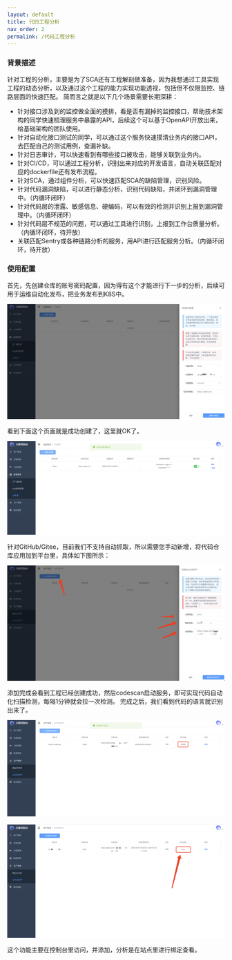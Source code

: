 ```yaml
---
layout: default
title: 代码工程分析
nav_order: 2
permalink: /代码工程分析
---
```


### 背景描述

针对工程的分析，主要是为了SCA还有工程解剖做准备，因为我想通过工具实现工程的动态分析，以及通过这个工程的能力实现功能透视，包括但不仅限监控、链路层面的快速匹配。
简而言之就是以下几个场景需要长期深耕：

- 针对接口涉及到的监控做全面的摸排，看是否有漏掉的监控接口，帮助技术架构的同学快速梳理服务中暴露的API，后续这个可以基于OpenAPI开放出来，给基础架构的团队使用。
- 针对自动化接口测试的同学，可以通过这个服务快速摸清业务内的接口API，去匹配自己的测试用例，查漏补缺。
- 针对日志审计，可以快速看到有哪些接口被攻击，能够关联到业务内。
- 针对CI/CD，可以通过工程分析，识别出来对应的开发语言，自动关联匹配对应的dockerfile还有发布流程。
- 针对SCA，通过组件分析，可以快速匹配SCA的缺陷管理，识别风险。
- 针对代码漏洞缺陷，可以进行静态分析，识别代码缺陷，并闭环到漏洞管理中。（内循环闭环）
- 针对代码层的泄露、敏感信息、硬编码，可以有效的检测并识别上报到漏洞管理中。（内循环闭环）
- 针对代码层不规范的问题，可以通过工具进行识别，上报到工作台质量分析。（内循环闭环，待开放）
- 关联匹配Sentry或各种链路分析的服务，用API进行匹配服务分析。（内循环闭环，待开放）

### 使用配置


首先，先创建仓库的账号密码配置，因为得有这个才能进行下一步的分析，后续可用于运维自动化发布，把业务发布到K8S中。

![Backend Overview](/assets/createcode/1.png)

看到下面这个页面就是成功创建了，这里就OK了。

![Backend Overview](/assets/createcode/2.png)

针对GitHub/Gitee，目前我们不支持自动抓取，所以需要您手动新增，将代码仓库应用加到平台里，具体如下图所示：

![Backend Overview](/assets/createcode/3.png)

添加完成会看到工程已经创建成功，然后codescan启动服务，即可实现代码自动化扫描检测，每隔1分钟就会拉一次检测。
完成之后，我们看到代码的语言就识别出来了。

![Backend Overview](/assets/createcode/4.png)


![Backend Overview](/assets/createcode/5.png)

这个功能主要在控制台里访问，并添加，分析是在站点里进行绑定查看。
